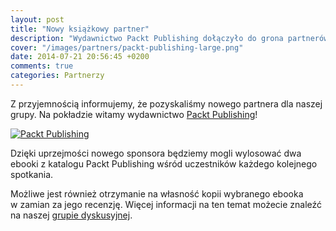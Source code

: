 ```yaml
---
layout: post
title: "Nowy książkowy partner"
description: "Wydawnictwo Packt Publishing dołączyło do grona partnerów toruńskiej grupy użytkowników języka Java."
cover: "/images/partners/packt-publishing-large.png"
date: 2014-07-21 20:56:45 +0200
comments: true
categories: Partnerzy
---
```

Z&nbsp;przyjemnością informujemy, że&nbsp;pozyskaliśmy nowego partnera dla naszej grupy. Na&nbsp;pokładzie witamy wydawnictwo <a href="http://www.packtpub.com" target="_blank">Packt Publishing</a>!

<div class="row text-center" style="margin-bottom:10px;">
  <div class="col-md-12">
    <a class="no-text-decoration" href="http://www.packtpub.com" target="_blank" title="Packt Publishing">
      <img class="no-border" src="{{ root_url }}/images/partners/packt-publishing-large.png" alt="Packt Publishing" />
    </a>
  </div>
</div>

Dzięki uprzejmości nowego sponsora będziemy mogli wylosować dwa ebooki z&nbsp;katalogu Packt Publishing wśród uczestników każdego kolejnego spotkania.

Możliwe jest również otrzymanie na&nbsp;własność kopii wybranego ebooka w&nbsp;zamian za&nbsp;jego recenzję. Więcej informacji na ten temat możecie znaleźć na naszej <a href="https://groups.google.com/d/topic/torunjug/QvoMIJhDM0M/discussion" target="_blank">grupie dyskusyjnej</a>.